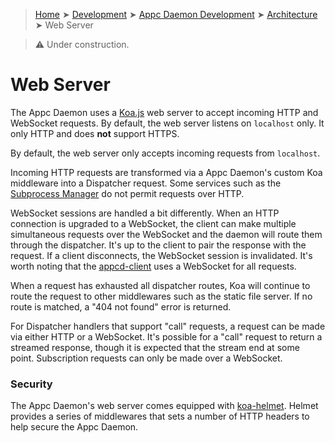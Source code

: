 > [Home](../../../README.md) ➤ [Development](../../README.md) ➤ [Appc Daemon Development](../README.md) ➤ [Architecture](README.md) ➤ Web Server

> :warning: Under construction.

# Web Server

The Appc Daemon uses a [Koa.js](http://koajs.com/) web server to accept incoming HTTP and WebSocket
requests. By default, the web server listens on `localhost` only. It only HTTP and does __not__
support HTTPS.

By default, the web server only accepts incoming requests from `localhost`.

Incoming HTTP requests are transformed via a Appc Daemon's custom Koa middleware into a Dispatcher
request. Some services such as the [Subprocess Manager](Subprocess-Manager.md) do not permit
requests over HTTP.

WebSocket sessions are handled a bit differently. When an HTTP connection is upgraded to a
WebSocket, the client can make multiple simultaneous requests over the WebSocket and the daemon will
route them through the dispatcher. It's up to the client to pair the response with the request. If a
client disconnects, the WebSocket session is invalidated. It's worth noting that the
[appcd-client](../Clients/Nodejs.md) uses a WebSocket for all requests.

When a request has exhausted all dispatcher routes, Koa will continue to route the request to other
middlewares such as the static file server. If no route is matched, a "404 not found" error is
returned.

For Dispatcher handlers that support "call" requests, a request can be made via either HTTP or a
WebSocket. It's possible for a "call" request to return a streamed response, though it is expected
that the stream end at some point. Subscription requests can only be made over a WebSocket.

### Security

The Appc Daemon's web server comes equipped with
[koa-helmet](https://www.npmjs.com/package/koa-helmet). Helmet provides a series of middlewares that
sets a number of HTTP headers to help secure the Appc Daemon.
